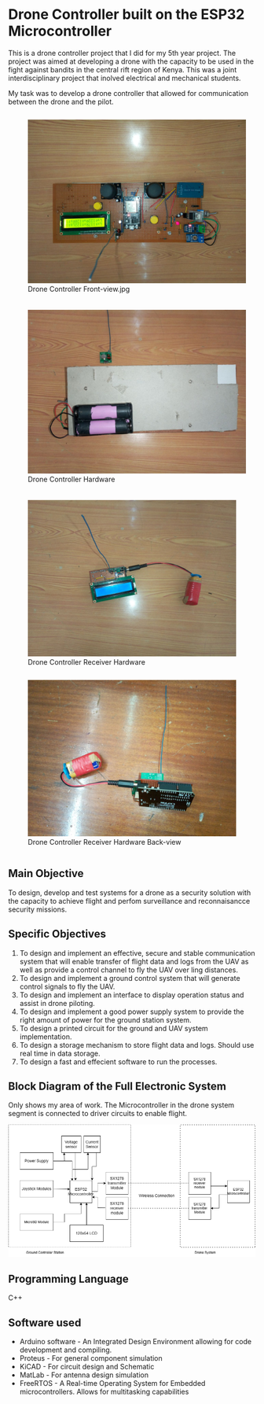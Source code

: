 # Drone Controller built on the ESP32 Microcontroller

This is a drone controller project that I did for my 5th year project.
The project was aimed at developing a drone with the capacity to be used 
in the fight against bandits in the central rift region of Kenya. This was 
a joint interdisciplinary project that inolved electrical and mechanical students.

My task was to develop a drone controller that allowed for communication between the drone
and the pilot.
<div style="display: flex; flex-direction: row; flex-wrap: wrap;">
  <figure style="margin-right: 20px; margin-bottom: 20px; flex: 1 1 300px;">
    <img src="/Images/Drone Controller Front-view.jpg" alt="Drone Controller Front-view" style="width: 100%; height: auto;">
    <figcaption>Drone Controller Front-view.jpg</figcaption>
  </figure>
  <figure style="margin-right: 20px; margin-bottom: 20px; flex: 1 1 300px;">
    <img src="/Images/Drone Controller Hardware.jpg" alt="Drone Controller Hardware" style="width: 100%; height: auto;">
    <figcaption>Drone Controller Hardware</figcaption>
  </figure>
  <figure style="flex: 1 1 300px;">
    <img src="/Images/Drone Controller Receiver Hardware.jpg" alt="Drone Controller Receiver Hardware.jpg" style="width: 100%; height: auto;">
    <figcaption>Drone Controller Receiver Hardware</figcaption>
  </figure>
  <figure style="flex: 1 1 300px;">
    <img src="/Images/Drone Controller Receiver Hardware Back-view.jpg" alt="Drone Controller Receiver Hardware.jpg" style="width: 100%; height: auto;">
    <figcaption>Drone Controller Receiver Hardware Back-view</figcaption>
  </figure>
</div>

## Main Objective
To design, develop and test systems for a drone as a security solution with the capacity to achieve flight and perfom surveillance and reconnaisancce security missions.

## Specific Objectives
1. To design and implement an effective, secure and stable communication system that will enable transfer of flight data and logs from the UAV as well as provide a control channel to fly the UAV over ling distances.
2. To design and implement a ground control system that will generate control signals to fly the UAV.
3. To design and implement an interface to display operation status and assist in drone piloting.
4. To design and implement a good power supply system to provide the right amount of power for the ground station system.
5. To design a printed circuit for the ground and UAV system implementation.
6. To design a storage mechanism to store flight data and logs. Should use real time in data storage.
7. To design a fast and effecient software to run the processes.

## Block Diagram of the Full Electronic System
Only shows my area of work. The Microcontroller in the drone system segment is connected to driver circuits to enable flight.

![alt text](/Images/Circuit%20Block%20Diagram.drawio.png 'title text')

## Programming Language
C++
## Software used
- Arduino software - An Integrated Design Environment allowing for code development and compiling.
- Proteus - For general component simulation
- KiCAD - For circuit design and Schematic
- MatLab - For antenna design simulation
- FreeRTOS -  A Real-time Operating System for Embedded microcontrollers. Allows for multitasking capabilities